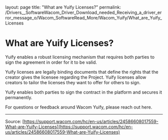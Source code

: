 layout: page
title: "What are Yuify Licenses?"
permalink: /Drivers__SoftwareWacom_Driver_Download_needed_Receiving_a_driver_error_message_o/Wacom_SoftwareRead_More/Wacom_Yuify/What_are_Yuify_Licenses

# What are Yuify Licenses?

Yuify enables a robust licensing mechanism that requires both parties to sign the agreement in order for it to be valid.


Yuify licenses are legally binding documents that define the rights that the creator gives the licensee regarding the Project. Yuify licenses allow creators to tailor the licenses they want to offer for others to sign.


Yuify enables both parties to sign the contract in the platform and secures it permanently.


For questions or feedback around Wacom Yuify, please reach out here.

---
Source: [https://support.wacom.com/hc/en-us/articles/24586608017559-What-are-Yuify-Licenses](https://support.wacom.com/hc/en-us/articles/24586608017559-What-are-Yuify-Licenses)
